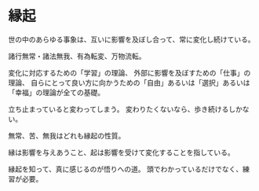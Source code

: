 # 縁起

世の中のあらゆる事象は、互いに影響を及ぼし合って、常に変化し続けている。

諸行無常・諸法無我、有為転変、万物流転。

変化に対応するための「学習」の理論、
外部に影響を及ぼすための「仕事」の理論、
自らにとって良い方に向かうための「自由」あるいは「選択」あるいは「幸福」の理論が全ての基礎。

立ち止まっていると変わってしまう。
変わりたくないなら、歩き続けるしかない。

無常、苦、無我はどれも縁起の性質。

縁は影響を与えあうこと、起は影響を受けて変化することを指している。

縁起を知って、真に感じるのが悟りへの道。
頭でわかっているだけでなく、練習が必要。
